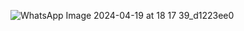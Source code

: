 ![WhatsApp Image 2024-04-19 at 18 17 39_d1223ee0](https://github.com/Adityaraj05/LeetCode/assets/118068294/756ede0d-e11c-4a24-93a9-adb95cfdc8c9)

